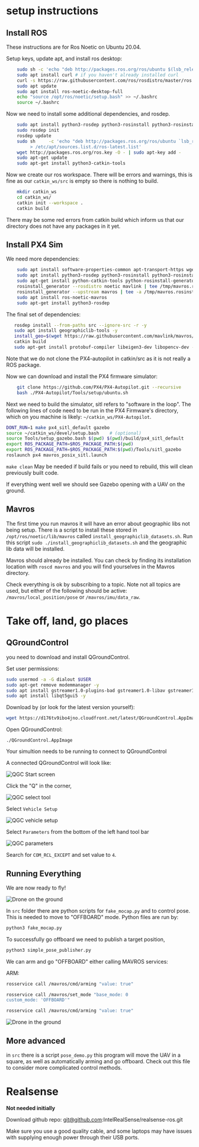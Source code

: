 # setup instructions

## Install ROS
These instructions are for Ros Noetic on Ubuntu 20.04.

Setup keys, update apt, and install ros desktop:
```bash
    sudo sh -c 'echo "deb http://packages.ros.org/ros/ubuntu $(lsb_release -sc) main" > /etc/apt/sources.list.d/ros-latest.list'
    sudo apt install curl # if you haven't already installed curl
    curl -s https://raw.githubusercontent.com/ros/rosdistro/master/ros.asc | sudo apt-key add -
    sudo apt update
    sudo apt install ros-noetic-desktop-full
    echo "source /opt/ros/noetic/setup.bash" >> ~/.bashrc
    source ~/.bashrc
```

Now we need to install some additional dependencies, and rosdep.
```bash
    sudo apt install python3-rosdep python3-rosinstall python3-rosinstall-generator python3-wstool build-essential
    sudo rosdep init
    rosdep update
    sudo sh     -c 'echo "deb http://packages.ros.org/ros/ubuntu `lsb_release -sc` main" \
         > /etc/apt/sources.list.d/ros-latest.list'
    wget http://packages.ros.org/ros.key -O - | sudo apt-key add -
    sudo apt-get update
    sudo apt-get install python3-catkin-tools
```

Now we create our ros workspace. There will be errors and warnings, this is fine as our ```catkin_ws/src``` is empty so there is nothing to build.
```bash
    mkdir catkin_ws
    cd catkin_ws/
    catkin init --workspace .
    catkin build
```

There may be some red errors from catkin build which inform us that our directory does not have any packages in it yet.

## Install PX4 Sim

We need more dependencies:
```bash
    sudo apt install software-properties-common apt-transport-https wget
    sudo apt install python3-rosdep python3-rosinstall python3-rosinstall-generator python3-wstool build-essential -y
    sudo apt-get install python-catkin-tools python-rosinstall-generator -y
    rosinstall_generator --rosdistro noetic mavlink | tee /tmp/mavros.rosinstall
    rosinstall_generator --upstream mavros | tee -a /tmp/mavros.rosinstall
    sudo apt install ros-noetic-mavros
    sudo apt-get install python3-rosdep
```

The final set of dependencies:
```bash
   rosdep install --from-paths src --ignore-src -r -y
   sudo apt install geographiclib-tools -y
   install_geo=$(wget https://raw.githubusercontent.com/mavlink/mavros/master/mavros/scripts/install_geographiclib_datasets.sh -O -)
   catkin build
   sudo apt-get install protobuf-compiler libeigen3-dev libopencv-dev -y
```

Note that we do not clone the PX4-autopilot in catkin/src as it is not really a ROS package.

Now we can download and install the PX4 firmware simulator:
```bash
    git clone https://github.com/PX4/PX4-Autopilot.git --recursive
    bash ./PX4-Autopilot/Tools/setup/ubuntu.sh
```

Next we need to build the simulator, sitl refers to "software in the loop". The following lines of code need to be run in the PX4 Firmware's directory, which on you machine is likely: ```~/catkin_ws/PX4-Autopilot```.

```bash
DONT_RUN=1 make px4_sitl_default gazebo
source ~/catkin_ws/devel/setup.bash    # (optional)
source Tools/setup_gazebo.bash $(pwd) $(pwd)/build/px4_sitl_default
export ROS_PACKAGE_PATH=$ROS_PACKAGE_PATH:$(pwd)
export ROS_PACKAGE_PATH=$ROS_PACKAGE_PATH:$(pwd)/Tools/sitl_gazebo
roslaunch px4 mavros_posix_sitl.launch
```

```make clean``` May be needed if build fails or you need to rebuild, this will clean previously built code.

If everything went well we should see Gazebo opening with a UAV on the ground.

## Mavros
The first time you run mavros it will have an error about geographic libs not being setup. There is a script to install these stored in ```/opt/ros/noetic/lib/mavros``` called ```install_geographiclib_datasets.sh```. Run this script ```sudo ./install_geographiclib_datasets.sh``` and the geographic lib data will be installed.

Mavros should already be installed. You can check by finding its installation location with ```roscd mavros``` and you will find yourselves in the Mavros directory.


Check everything is ok by subscribing to a topic. Note not all topics are used, but either of the following should be active: ```/mavros/local_position/pose``` or ```/mavros/imu/data_raw```.

# Take off, land, go places

## QGroundControl

you need to download and install QGroundControl.

Set user permissions:

```bash
sudo usermod -a -G dialout $USER
sudo apt-get remove modemmanager -y
sudo apt install gstreamer1.0-plugins-bad gstreamer1.0-libav gstreamer1.0-gl -y
sudo apt install libqt5gui5 -y
```

Download by (or look for the latest version yourself):
```bash
wget https://d176tv9ibo4jno.cloudfront.net/latest/QGroundControl.AppImage
```

Open QGroundControl:

```
./QGroundControl.AppImage
```

Your simultion needs to be running to connect to QGroundControl

A connected QGroundControl will look like:

![QGC Start screen](readme_images/healthy_qgc_start_screen.png)

Click the "Q" in the corner,

![QGC select tool](readme_images/select_tool_qgc.png)

Select ```Vehicle Setup```

![QGC vehicle setup](readme_images/vehicle_setup_qgc.png)

Select ```Parameters``` from the bottom of the left hand tool bar

![QGC parameters](readme_images/set_rcl_qgc.png)

Search for ```COM_RCL_EXCEPT``` and set value to ```4```.

## Running Everything

We are now ready to fly!

![Drone on the ground](readme_images/drone_sitting_down.png)

In ```src``` folder there are python scripts for ```fake_mocap.py``` and to control pose. This is needed to move to "OFFBOARD" mode. Python files are run by:

```bash
python3 fake_mocap.py
```

To successfully go offboard we need to publish a target position, 

```bash
python3 simple_pose_publisher.py
```

We can arm and go "OFFBOARD" either calling MAVROS services:

ARM: 
```bash
rosservice call /mavros/cmd/arming "value: true" 
```

```bash
rosservice call /mavros/set_mode "base_mode: 0
custom_mode: 'OFFBOARD'" 
```

```bash
rosservice call /mavros/cmd/arming "value: true" 
```

![Drone in the ground](readme_images/drone_standing_up.png)

## More advanced
in ```src``` there is a script ```pose_demo.py``` this program will move the UAV in a square, as well as automatically arming and go offboard. Check out this file to consider more complicated control methods.


# Realsense

**Not needed initially**

Download github repo:
git@github.com:IntelRealSense/realsense-ros.git

Make sure you use a good quality cable, and some laptops may have issues with supplying enough power through their USB ports.
